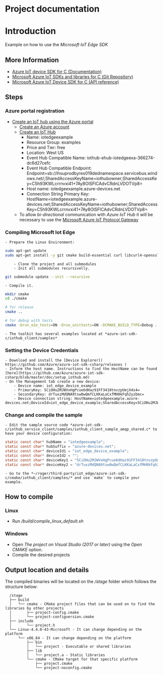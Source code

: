 
# Project documentation

# Introduction

Example on how to use the *Microsoft IoT Edge SDK*

## More Information

- [Azure IoT device SDK for C (Documentation)]( https://docs.microsoft.com/en-us/azure/iot-hub/iot-hub-device-sdk-c-intro )
- [Microsoft Azure IoT SDKs and libraries for C (Git Repository)]( https://github.com/Azure/azure-iot-sdk-c )
- [Microsoft Azure IoT Device SDK for C (API reference)]( https://azure.github.io/azure-iot-sdk-c/index.html )

## Steps

### Azure portal registration

- [Create an IoT hub using the Azure portal]( https://docs.microsoft.com/en-us/azure/iot-hub/iot-hub-create-through-portal )
    - [Create an Azure account]( https://azure.microsoft.com/en-us/ )
    - [Create an IoT Hub]( https://portal.azure.com/#create/Microsoft.IotHub )
        - Name: iotedgeexample
        - Resource Group: examples
        - Price and Tier: free 
        - Location: West US
        - Event Hub Compatible Name: iothub-ehub-iotedgeexa-366274-dc6d27cefc
        - Event Hub Compatible Endpoint: Endpoint=sb://ihsuprodbyres019dednamespace.servicebus.windows.net/;SharedAccessKeyName=iothubowner;SharedAccessKey=C5h93KWLcrrnvxi41+7Ay8OlSFlCAdvCRdnLVDOTVp8=
        - Host name: iotedgeexample.azure-devices.net
        - Connection String Primary Key: HostName=iotedgeexample.azure-devices.net;SharedAccessKeyName=iothubowner;SharedAccessKey=C5h93KWLcrrnvxi41+7Ay8OlSFlCAdvCRdnLVDOTVp8=
    - To allow *bi-directional* communication with *Azure IoT Hub* it will be necessary to use the [Microsoft Azure IoT Protocol Gateway]( https://github.com/Azure/azure-iot-protocol-gateway )

### Compiling Microsoft Iot Edge

    - Prepare the Linux Environment:
``` sh
sudo apt-get update
sudo apt-get install -y git cmake build-essential curl libcurl4-openssl-dev libssl-dev uuid-dev pkg-config
```
		- Clone the project and all submodules
		- Init all submodules recursivelly. 
``` sh
git submodule update --init --recursive
```
    - Compile it. 
``` sh
mkdir cmake
cd ./cmake

# for release
cmake ..

# for debug with tests
cmake -Drun_e2e_tests=ON -Drun_unittests=ON -DCMAKE_BUILD_TYPE=Debug ..
``` 
    - The toolkit has several examples located at *azure-iot-sdk-c/iothub_client/samples*

### Setting the Device Credentials

    - Download and install the [Device Explorer]( https://github.com/Azure/azure-iot-sdk-csharp/releases )
    - Inform the host name. Instructions to find the HostName can be found [here](https://github.com/Azure/azure-iot-sdk-csharp/blob/master/doc/setup_iothub.md) 
    - On the Management tab create a new device:
        - Device name: iot_edge_device_example
        - PrimaryKey: 5CiOHu2MJWVxHgPcue6dHaz91FF3410tnvzpUmjX4s4=
        - SecondaryKey: drTuxzMdQNA9tsw0wQmfCLKKaLaCxfMH0kFqh2yzbmc=
        - Device connection string: HostName=iotedgeexample.azure-devices.net;DeviceId=iot_edge_device_example;SharedAccessKey=5CiOHu2MJWVxHgPcue6dHaz91FF3410tnvzpUmjX4s4=

### Change and compile the sample

    - Edit the sample source code *azure-iot-sdk-c/iothub_service_client/samples/iothub_client_sample_amqp_shared.c* to have your device configuration:
``` c
static const char* hubName = "iotedgeexample";
static const char* hubSuffix = "azure-devices.net";
static const char* deviceId1 = "iot_edge_device_example";
static const char* deviceId2 = "";
static const char* deviceKey1 = "5CiOHu2MJWVxHgPcue6dHaz91FF3410tnvzpUmjX4s4=";
static const char* deviceKey2 = "drTuxzMdQNA9tsw0wQmfCLKKaLaCxfMH0kFqh2yzbmc=";
``` 
    - Go to the *~/roger/third-party/iot_edge/azure-iot-sdk-c/cmake/iothub_client/samples/* and use `make` to compile your example. 

## How to compile

### Linux

- Run */build/compile_linux_default.sh*

### Windows

- Open *The project on Visual Studio (2017 or later)* using the *Open CMAKE* option.
- Compile the desired projects

## Output location and details

  The compiled binaries will be located on the */stage* folder which follows the structure below:

      /stage
      ├── build
      │   └── cmake - CMake project files that can be used on to find the libraries by other projects
      │       ├── project-config.cmake
      │       └── project-configversion.cmake
      ├── include
      │       └── project.h
      └── Linux-4.4.0-43-Microsoft - It can change depending on the platform
          └── x86_64 - It can change depending on the platform
              ├── bin
              │   └── project - Executable or shared libraries
              ├── lib
              │   └── project.a - Static libraries
              └── cmake - CMake target for that specific platform
                  ├── project.cmake
                  └── project-noconfig.cmake

